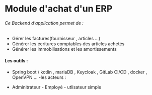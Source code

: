 # Module d'achat d'un ERP
###### Ce Backend d'application permet de :
- Gérer les factures(fournisseur , articles ...)
- Générer les écritures comptables des articles achetés
- Générer les immobilisations et les amortissements
#### Les outils :
- Spring boot / kotlin , mariaDB , Keycloak , GitLab CI/CD , docker , OpenVPN ...
-les acteurs :
* Adminitrateur - Employé - utlisateur simple



